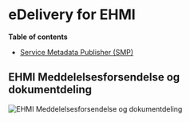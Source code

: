 # eDelivery for EHMI

**Table of contents**

- [Service Metadata Publisher (SMP)](/SMP/index.md)

## EHMI Meddelelsesforsendelse og dokumentdeling

![EHMI Meddelelsesforsendelse og dokumentdeling](/ehmi/assets/images/1_EHMI_Meddelelsesforsendelse_og_dokumentdeling_1315x563.png)
